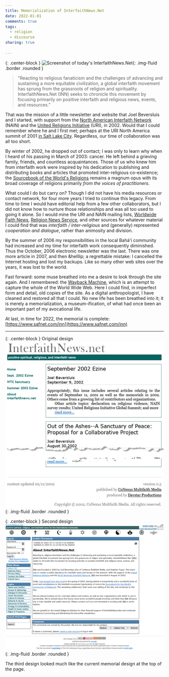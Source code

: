 ```yaml
---
title: Memorialization of InterfaithNews.Net
date: 2022-01-01
comments: true
tags:
  - religion
  - discourse
sharing: true

---
```



{: .center-block }
![Screenshot of today's InterfaithNews.Net](https://blog.safnet.com/images/inn-restored.jpg){: .img-fluid .border .rounded }

> "Reacting to religious fanaticism and the challenges of advancing and
> sustaining a more equitable civilization, a global interfaith movement has
> sprung from the grassroots of religion and spirituality. InterfaithNews.Net
> (INN) seeks to chronicle this movement by focusing primarily on positive
> interfaith and religious news, events, and resources."

That was the mission of a little newsletter and website that Joel Beversluis and
I started, with support from the [North American Interfaith
Network](http://nain.org) (NAIN) and the [United Religions
Initiative](https://www.uri.org) (URI), in 2002. Would that I could remember
where he and I first met; perhaps at the URI North America summit of 2001 [in
Salt Lake
City](https://www.deseret.com/2001/6/2/19589287/bishop-striving-to-put-an-end-to-religionism).
Regardless, our time of collaboration was all too short.

<!-- truncate -->

By winter of 2002, he dropped out of contact; I was only to learn why when I
heard of his passing in March of 2003: cancer. He left behind a grieving family,
friends, and countless acquaintances. Those of us who knew him from interfaith
work were inspired by his dedication to publishing and distributing books and
articles that promoted inter-religious co-existence; the [Sourcebook of the
World's
Religions](https://www.amazon.com/s?i=stripbooks&rh=p_27%3AJoel+Beversluis&s=relevancerank&text=Joel+Beversluis&ref=dp_byline_sr_book_1)
remains a magnum opus with its broad coverage of religions primarily
_from the voices of practitioners_.

What could I do but carry on? Though I did not have his media resources or
contact network, for four more years I tried to continue this legacy. From time
to time I would have editorial help from a few other collaborators, but I did
not know how to nurture those relationships and was all too used to going it
alone. So I would mine the URI and NAIN mailing lists, [Worldwide Faith
News](https://www.wfn.org/), [Religion News Service](https://religionnews.com/),
and other sources for whatever material I could find that was _interfaith /
inter-religious_ and (generally) represented _cooperation and dialogue_, rather
than animosity and division.

By the summer of 2006 my responsibilities in the local Bah&aacute;&#39;&iacute;
community had increased and my time for interfaith work consequently diminished.
Thus the October, 2006 electronic newsletter was the last. There was one more
article in 2007, and then &helllip; a regrettable mistake: I cancelled the
Internet hosting and lost my backups. Like so many other web sites over the
years, it was lost to the world.

Fast forward: some muse breathed into me a desire to look through the site
again. And I remembered: the [Wayback Machine](https://web.archive.org/), which
is an attempt to capture the whole of the World Wide Web. Here I could find, in
imperfect form and detail, old copies of the site. As a digital anthropologist,
I have cleaned and restored all that I could. No new life has been breathed into
it; it is merely a memorialization, a museum-ification, of what had once been an
important part of my avocational life.

At last, in time for 2022, the memorial is complete:
[https://www.safnet.com/inn](https://www.safnet.com/inn)

---

{: .center-block }
Original design
![Original Design](/images/inn-version1.jpg){: .img-fluid .border .rounded }

{: .center-block }
Second design
![Second Design](/images/inn-version2.jpg){: .img-fluid .border .rounded }

The third design looked much like the current memorial design at the top of the page.
